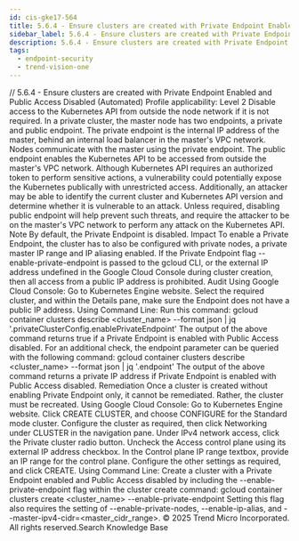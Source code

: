 ```yaml
---
id: cis-gke17-564
title: 5.6.4 - Ensure clusters are created with Private Endpoint Enabled and Public Access Disabled (Automated)
sidebar_label: 5.6.4 - Ensure clusters are created with Private Endpoint Enabled and Public Access Disabled (Automated)
description: 5.6.4 - Ensure clusters are created with Private Endpoint Enabled and Public Access Disabled (Automated)
tags:
  - endpoint-security
  - trend-vision-one
---
```


/*<![CDATA[*/ $('#title').html($('meta[name=map-description]').attr('content')); /*]]>*/ 5.6.4 - Ensure clusters are created with Private Endpoint Enabled and Public Access Disabled (Automated) Profile applicability: Level 2 Disable access to the Kubernetes API from outside the node network if it is not required. In a private cluster, the master node has two endpoints, a private and public endpoint. The private endpoint is the internal IP address of the master, behind an internal load balancer in the master's VPC network. Nodes communicate with the master using the private endpoint. The public endpoint enables the Kubernetes API to be accessed from outside the master's VPC network. Although Kubernetes API requires an authorized token to perform sensitive actions, a vulnerability could potentially expose the Kubernetes publically with unrestricted access. Additionally, an attacker may be able to identify the current cluster and Kubernetes API version and determine whether it is vulnerable to an attack. Unless required, disabling public endpoint will help prevent such threats, and require the attacker to be on the master's VPC network to perform any attack on the Kubernetes API. Note By default, the Private Endpoint is disabled. Impact To enable a Private Endpoint, the cluster has to also be configured with private nodes, a private master IP range and IP aliasing enabled. If the Private Endpoint flag --enable-private-endpoint is passed to the gcloud CLI, or the external IP address undefined in the Google Cloud Console during cluster creation, then all access from a public IP address is prohibited. Audit Using Google Cloud Console: Go to Kubernetes Engine website. Select the required cluster, and within the Details pane, make sure the Endpoint does not have a public IP address. Using Command Line: Run this command: gcloud container clusters describe <cluster_name> --format json | jq '.privateClusterConfig.enablePrivateEndpoint' The output of the above command returns true if a Private Endpoint is enabled with Public Access disabled. For an additional check, the endpoint parameter can be queried with the following command: gcloud container clusters describe <cluster_name> --format json | jq '.endpoint' The output of the above command returns a private IP address if Private Endpoint is enabled with Public Access disabled. Remediation Once a cluster is created without enabling Private Endpoint only, it cannot be remediated. Rather, the cluster must be recreated. Using Google Cloud Console: Go to Kubernetes Engine website. Click CREATE CLUSTER, and choose CONFIGURE for the Standard mode cluster. Configure the cluster as required, then click Networking under CLUSTER in the navigation pane. Under IPv4 network access, click the Private cluster radio button. Uncheck the Access control plane using its external IP address checkbox. In the Control plane IP range textbox, provide an IP range for the control plane. Configure the other settings as required, and click CREATE. Using Command Line: Create a cluster with a Private Endpoint enabled and Public Access disabled by including the --enable-private-endpoint flag within the cluster create command: gcloud container clusters create <cluster_name> --enable-private-endpoint Setting this flag also requires the setting of --enable-private-nodes, --enable-ip-alias, and --master-ipv4-cidr=<master_cidr_range>. © 2025 Trend Micro Incorporated. All rights reserved.Search Knowledge Base
